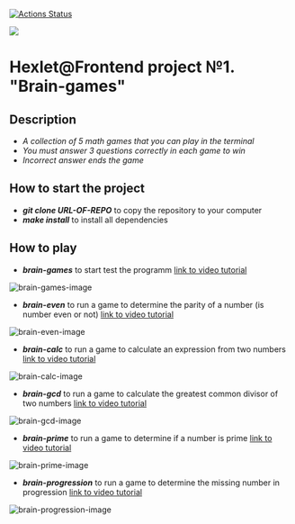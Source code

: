 [![Actions Status](https://github.com/Git-EDO/frontend-project-44/workflows/hexlet-check/badge.svg)](https://github.com/Git-EDO/frontend-project-44/actions)

<a href="https://codeclimate.com/github/Git-EDO/frontend-project-44/maintainability"><img src="https://api.codeclimate.com/v1/badges/7ffae1960859769ac23e/maintainability" /></a>

# Hexlet@Frontend project №1. "Brain-games"

## Description

- *A collection of 5 math games that you can play in the terminal*
- *You must answer 3 questions correctly in each game to win*
- *Incorrect answer ends the game*

## How to start the project

- _**git clone URL-OF-REPO**_ to copy the repository to your computer
- _**make install**_ to install all dependencies

## How to play

- _**brain-games**_ to start test the programm [link to video tutorial](https://asciinema.org/a/wriOxruyVu8w2F3erM3pGd2sO)

![brain-games-image](https://user-images.githubusercontent.com/107861036/235464132-857b59a7-8b04-40b3-a92d-0f5c4774e558.png)

- _**brain-even**_ to run a game to determine the parity of a number (is number even or not) [link to video tutorial](https://asciinema.org/a/K5zkjD5iJuT5KcwyAsoIhn4eN)

![brain-even-image](https://user-images.githubusercontent.com/107861036/235464158-02affd7a-a9fd-4128-87aa-9394762f0f62.png)

- _**brain-calc**_ to run a game to calculate an expression from two numbers [link to video tutorial](https://asciinema.org/a/0pjwzqUOBZZVrJYsF4XeTWbCZ)

![brain-calc-image](https://user-images.githubusercontent.com/107861036/235464197-ae96053d-ce25-4d16-97a0-f31f7b9301c6.png)

- _**brain-gcd**_ to run a game to calculate the greatest common divisor of two numbers [link to video tutorial](https://asciinema.org/a/bBkGqkpv9Cw5XyAHh3lyhvX18)

![brain-gcd-image](https://user-images.githubusercontent.com/107861036/235464271-c5efad51-27e0-4798-8d31-e94286760c52.png)

- _**brain-prime**_ to run a game to determine if a number is prime [link to video tutorial](https://asciinema.org/a/vW2byv8BHzApLAKxr4c7kqMWp)

![brain-prime-image](https://user-images.githubusercontent.com/107861036/235464300-96136bb1-7ae0-4cfe-b936-668b28294906.png)

- _**brain-progression**_ to run a game to determine the missing number in progression [link to video tutorial](https://asciinema.org/a/uhR777pBVBqsB7YngGnKriDDG)

![brain-progression-image](https://user-images.githubusercontent.com/107861036/235464309-bf50a5ad-7976-412a-af4e-ce96c8d4004e.png)
